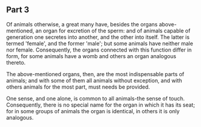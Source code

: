 ## Part 3

Of animals otherwise, a great many have, besides the organs above-mentioned, an organ for excretion of the sperm: and of animals capable of generation one secretes into another, and the other into itself.
The latter is termed 'female', and the former 'male'; but some animals have neither male nor female.
Consequently, the organs connected with this function differ in form, for some animals have a womb and others an organ analogous thereto.

The above-mentioned organs, then, are the most indispensable parts of animals; and with some of them all animals without exception, and with others animals for the most part, must needs be provided.

One sense, and one alone, is common to all animals-the sense of touch.
Consequently, there is no special name for the organ in which it has its seat; for in some groups of animals the organ is identical, in others it is only analogous.

